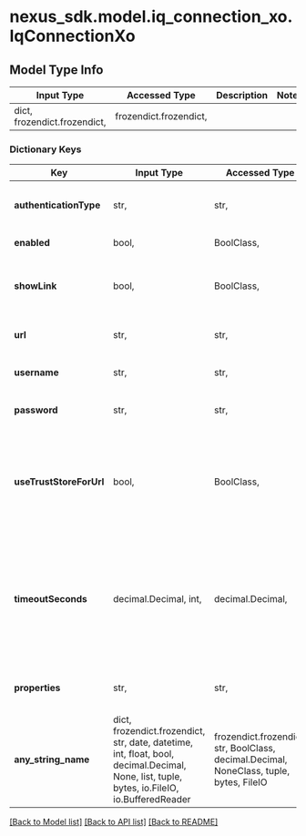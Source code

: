 # nexus_sdk.model.iq_connection_xo.IqConnectionXo

## Model Type Info
Input Type | Accessed Type | Description | Notes
------------ | ------------- | ------------- | -------------
dict, frozendict.frozendict,  | frozendict.frozendict,  |  | 

### Dictionary Keys
Key | Input Type | Accessed Type | Description | Notes
------------ | ------------- | ------------- | ------------- | -------------
**authenticationType** | str,  | str,  | Authentication method | must be one of ["USER", "PKI", ] 
**enabled** | bool,  | BoolClass,  | Whether to use IQ Server | [optional] 
**showLink** | bool,  | BoolClass,  | Show IQ Server link in Browse menu when server is enabled | [optional] 
**url** | str,  | str,  | The address of your IQ Server | [optional] 
**username** | str,  | str,  | User with access to IQ Server | [optional] 
**password** | str,  | str,  | Credentials for the IQ Server User | [optional] 
**useTrustStoreForUrl** | bool,  | BoolClass,  | Use certificates stored in the Nexus Repository Manager truststore to connect to IQ Server | [optional] 
**timeoutSeconds** | decimal.Decimal, int,  | decimal.Decimal,  | Seconds to wait for activity before stopping and retrying the connection. Leave blank to use the globally defined HTTP timeout. | [optional] value must be a 32 bit integer
**properties** | str,  | str,  | Additional properties to configure for IQ Server | [optional] 
**any_string_name** | dict, frozendict.frozendict, str, date, datetime, int, float, bool, decimal.Decimal, None, list, tuple, bytes, io.FileIO, io.BufferedReader | frozendict.frozendict, str, BoolClass, decimal.Decimal, NoneClass, tuple, bytes, FileIO | any string name can be used but the value must be the correct type | [optional]

[[Back to Model list]](../../README.md#documentation-for-models) [[Back to API list]](../../README.md#documentation-for-api-endpoints) [[Back to README]](../../README.md)

